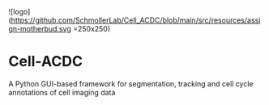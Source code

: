 ![logo](https://github.com/SchmollerLab/Cell_ACDC/blob/main/src/resources/assign-motherbud.svg =250x250)

# Cell-ACDC

A Python GUI-based framework for segmentation, tracking and cell cycle annotations of cell imaging data
